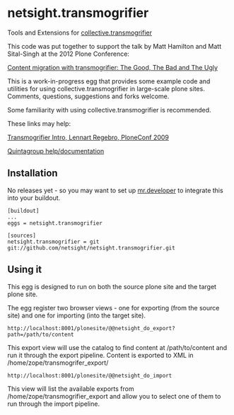 netsight.transmogrifier
=======================

Tools and Extensions for [collective.transmogrifier](http://pypi.python.org/pypi/collective.transmogrifier/)

This code was put together to support the talk by Matt Hamilton and Matt Sital-Singh at the 2012 Plone Conference:

[Content migration with transmogrifier: The Good, The Bad and The Ugly](http://www.slideshare.net/mattsitalsingh/content-migration-with-transmogrifier-the-good-the-bad-and-the-ugly)

This is a work-in-progress egg that provides some example code and utilities for using collective.transmogrifier in large-scale plone sites. Comments, questions, suggestions and forks welcome.

Some familiarity with using collective.transmogrifier is recommended.

These links may help:

[Transmogrifier Intro, Lennart Regebro, PloneConf 2009](http://www.slideshare.net/regebro/transmogrifier-migrating-to-plone-with-less-pain-2387600)

[Quintagroup help/documentation](http://projects.quintagroup.com/products/wiki/quintagroup.transmogrifier)

Installation
------------

No releases yet - so you may want to set up [mr.developer](http://pypi.python.org/pypi/mr.developer) to integrate this into your buildout.

    [buildout]
    ...
    eggs = netsight.transmogrifier

    [sources]
    netsight.transmogrifier = git git://github.com/netsight/netsight.transmogrifier.git


Using it
--------

This egg is designed to run on both the source plone site and the target plone site.

The egg register two browser views - one for exporting (from the source site) and one for importing (into the target site).

    http://localhost:8001/plonesite/@@netsight_do_export?path=/path/to/content

This export view will use the catalog to find content at /path/to/content and run it through the export pipeline. Content is exported to XML in /home/zope/transmogrifer_export/

    http://localhost:8001/plonesite/@@netsight_do_import

This view will list the available exports from /home/zope/transmogrifier_export and allow you to select one of them to run through the import pipeline.
